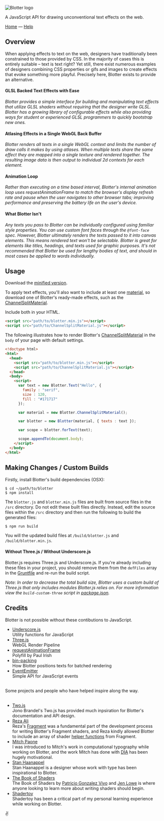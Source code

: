 <img src="https://github.com/bradley/Blotter/blob/assets/images/logo.png" alt="Blotter logo"/>

A JavaScript API for drawing unconventional text effects on the web.

[Home](https://blotter.js.org) &mdash;
[Help](https://github.com/bradley/blotter/issues?labels=question)

## Overview

When applying effects to text on the web, designers have traditionally been constrained to those provided by CSS. In the majority of cases this is entirely suitable – text is text right? Yet still, there exist numerous examples of designers combining CSS properties or gifs and images to create effects that evoke something more playful. Precisely here, Blotter exists to provide an alternative.

#### GLSL Backed Text Effects with Ease

*Blotter provides a simple interface for building and manipulating text effects that utilize GLSL shaders without requiring that the designer write GLSL. Blotter has a growing library of configurable effects while also providing ways for student or experienced GLSL programmers to quickly bootstrap new ones.*

#### Atlasing Effects in a Single WebGL Back Buffer

*Blotter renders all texts in a single WebGL context and limits the number of draw calls it makes by using atlases. When multiple texts share the same effect they are mapped into a single texture and rendered together. The resulting image data is then output to individual 2d contexts for each element.*

#### Animation Loop

*Rather than executing on a time based interval, Blotter's internal animation loop uses requestAnimationFrame to match the browser's display refresh rate and pause when the user navigates to other browser tabs; improving performance and preserving the battery life on the user's device.*

#### What Blotter Isn't

*Any texts you pass to Blotter can be individually configured using familiar style properties. You can use custom font faces through the `@font-face` spec. However, Blotter ultimately renders the texts passed to it into canvas elements. This means rendered text won't be selectable. Blotter is great for elements like titles, headings, and texts used for graphic purposes. It's not recommended that Blotter be used for lengthy bodies of text, and should in most cases be applied to words individually.*


## Usage

Download the [minified version](https://raw.github.com/bradley/blotter/build/blotter.min.js).

To apply text effects, you'll also want to include at least one [material](https://github.com/bradley/Blotter/tree/master/build/materials/), so download one of Blotter's ready-made effects, such as the [ChannelSplitMaterial](https://raw.github.com/bradley/blotter/build/materials/ChannelSplitMaterial.js).

Include both in your HTML.

```html
<script src="path/to/blotter.min.js"></script>
<script src="path/to/ChannelSplitMaterial.js"></script>
```

The following illustrates how to render Blotter's [ChannelSplitMaterial](https://blotter.js.org/#/materials/ChannelSplitMaterial) in the `body` of your page with default settings.

```html
<!doctype html>
<html>
  <head>
    <script src="path/to/blotter.min.js"></script>
    <script src="path/to/ChannelSplitMaterial.js"></script>
  </head>
  <body>
    <script>
      var text = new Blotter.Text("Hello", {
        family : "serif",
        size : 120,
        fill : "#171717"
      });

      var material = new Blotter.ChannelSplitMaterial();

      var blotter = new Blotter(material, { texts : text });

      var scope = blotter.forText(text);

      scope.appendTo(document.body);
    </script>
  </body>
</html>
```


## Making Changes / Custom Builds

Firstly, install Blotter's build dependencies (OSX):

```
$ cd ~/path/to/blotter
$ npm install
```

The `blotter.js` and `blotter.min.js` files are built from source files in the `/src` directory. Do not edit these built files directly. Instead, edit the source files within the `/src` directory and then run the following to build the generated files:

```
$ npm run build
```

You will the updated build files at `/build/blotter.js` and `/build/blotter.min.js`.

#### Without Three.js / Without Underscore.js

Blotter.js requires Three.js and Underscore.js. If you're already including these files in your project, you should remove them from the `defFiles` array in the [Gruntfile](https://github.com/bradley/Blotter/blob/master/Gruntfile.js) and re-run the build script.

*Note: In order to decrease the total build size, Blotter uses a custom build of Three.js that only includes modules Blotter.js relies on. For more information view the `build-custom-three` script in [package.json](https://github.com/bradley/Blotter/blob/master/package.json).*


## Credits

Blotter is not possible without these contibutions to JavaScript.
<br/>

* [Underscore.js](http://underscorejs.org/)<br/>
Utility functions for JavaScript
* [Three.js](https://threejs.org/)<br/>
WebGL Render Pipeline
* [requestAnimationFrame](https://www.paulirish.com/2011/requestanimationframe-for-smart-animating/)<br/>
Polyfill by Paul Irish
* [bin-packing](https://github.com/jakesgordon/bin-packing)<br/>
How Blotter positions texts for batched rendering
* [EventEmitter](https://github.com/Olical/EventEmitter)<br/>
Simple API for JavaScript events

<br/>
Some projects and people who have helped inspire along the way.
<br/>
<br/>

* [Two.js](https://two.js.org/)<br/>
Jono Brandel's Two.js has provided much inpsiration for Blotter's documentation and API design.
* [Reza Ali](http://www.syedrezaali.com/)<br/>
Reza's [Fragment](http://www.syedrezaali.com/store/fragment-osx-app) was a fundamental part of the development process for writing Blotter's Fragment shaders, and Reza kindly allowed Blotter to include an array of shader [helper functions](https://github.com/bradley/Blotter/tree/master/src/assets/shaders) from Fragment.
* [Mitch Paone](https://twitter.com/DIA_Mitch)<br/>
I was introduced to Mitch's work in computational typography while working on Blotter, and the work Mitch has done with [DIA](http://dia.tv/) has been hugely motivational.
* [Stan Haanappel](https://www.instagram.com/stanhaanappel/)<br/>
Stan Haanappel is a designer whose work with type has been inspirational to Blotter.
* [The Book of Shaders](https://thebookofshaders.com/)<br/>
The Book of Shaders by [Patricio Gonzalez Vivo](http://patriciogonzalezvivo.com/) and [Jen Lowe](http://jenlowe.net/) is where anyone looking to learn more about writing shaders should begin.
* [Shadertoy](https://www.shadertoy.com/)<br/>
Shadertoy has been a critical part of my personal learning experience while working on Blotter.

✌️

